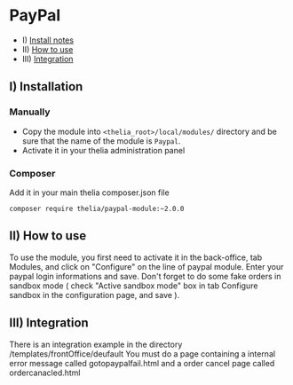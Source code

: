 # PayPal

* I)   <a href="#i--installation-1">Install notes</a>
* II)  <a href="#ii-how-to-use">How to use</a>
* III) <a href="#iii-integration">Integration</a>

## I)  Installation

### Manually

* Copy the module into ```<thelia_root>/local/modules/``` directory and be sure that the name of the module is ```Paypal```.
* Activate it in your thelia administration panel

### Composer

Add it in your main thelia composer.json file

```
composer require thelia/paypal-module:~2.0.0
```

## II) How to use

To use the module, you first need to activate it in the back-office, tab Modules, and click on "Configure" on the line
of paypal module. Enter your paypal login informations and save.
Don't forget to do some fake orders in sandbox mode ( check "Active sandbox mode" box in tab Configure sandbox in the
configuration page, and save ).

## III) Integration

There is an integration example in the directory <module path>/templates/frontOffice/deufault
You must do a page containing a internal error message called gotopaypalfail.html and a order cancel page called ordercanacled.html
